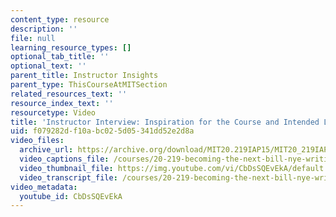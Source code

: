 ```yaml
---
content_type: resource
description: ''
file: null
learning_resource_types: []
optional_tab_title: ''
optional_text: ''
parent_title: Instructor Insights
parent_type: ThisCourseAtMITSection
related_resources_text: ''
resource_index_text: ''
resourcetype: Video
title: 'Instructor Interview: Inspiration for the Course and Intended Learning outcomes'
uid: f079282d-f10a-bc02-5d05-341dd52e2d8a
video_files:
  archive_url: https://archive.org/download/MIT20.219IAP15/MIT20_219IAP15_Course_Development_300k.mp4
  video_captions_file: /courses/20-219-becoming-the-next-bill-nye-writing-and-hosting-the-educational-show-january-iap-2015/7024e0aaff2f5745bbf4348f27583776_CbDsSQEvEkA.vtt
  video_thumbnail_file: https://img.youtube.com/vi/CbDsSQEvEkA/default.jpg
  video_transcript_file: /courses/20-219-becoming-the-next-bill-nye-writing-and-hosting-the-educational-show-january-iap-2015/b125a25d8ac0545b2477a3dc2633f8a5_CbDsSQEvEkA.pdf
video_metadata:
  youtube_id: CbDsSQEvEkA
---
```

